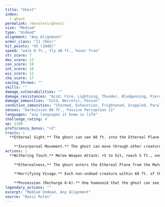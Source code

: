 ```yaml
---
title: "Ghost"
index:
  - ghost
permalink: /monsters/ghost/
size: "Medium"
type: "Undead"
alignment: "Any Alignment"
armor_class: "11 (Dex)"
hit_points: "45 (10d8)"
speed: "walk 0 ft., fly 40 ft., hover True"
str_score: 7
dex_score: 13
con_score: 10
int_score: 10
wis_score: 12
cha_score: 17
saving_throws: ""
skills: ""
damage_vulnerabilities: ""
damage_resistances: "Acid, Fire, Lightning, Thunder, Bludgeoning, Piercing, And Slashing From Nonmagical Weapons"
damage_immunities: "Cold, Necrotic, Poison"
condition_immunities: "Charmed, Exhaustion, Frightened, Grappled, Paralyzed, Petrified, Poisoned, Prone, Restrained"
senses: "Darkvision 60 ft., Passive Perception 11"
languages: "any languages it knew in life"
challenge_rating: 4
xp: 1100
proficiency_bonus: "+2"
traits: |
  **Ethereal Sight.** The ghost can see 60 ft. into the Ethereal Plane when it is on the Material Plane, and vice versa.
    
    **Incorporeal Movement.** The ghost can move through other creatures and objects as if they were difficult terrain. It takes 5 (1d10) force damage if it ends its turn inside an object.
actions: |
  **Withering Touch.** Melee Weapon Attack: +5 to hit, reach 5 ft., one target. Hit: 17 (4d6 + 3) necrotic damage.
    
    **Etherealness.** The ghost enters the Ethereal Plane from the Material Plane, or vice versa. It is visible on the Material Plane while it is in the Border Ethereal, and vice versa, yet it can't affect or be affected by anything on the other plane.
    
    **Horrifying Visage.** Each non-undead creature within 60 ft. of the ghost that can see it must succeed on a DC 13 Wisdom saving throw or be frightened for 1 minute. If the save fails by 5 or more, the target also ages 1d4 X 10 years. A frightened target can repeat the saving throw at the end of each of its turns, ending the frightened condition on itself on a success. If a target's saving throw is successful or the effect ends for it, the target is immune to this ghost's Horrifying Visage for the next 24 hours. The aging effect can be reversed with a greater restoration spell, but only within 24 hours of it occurring.
    
    **Possession (Recharge 6-6).** One humanoid that the ghost can see within 5 ft. of it must succeed on a DC 13 Charisma saving throw or be possessed by the ghost; the ghost then disappears, and the target is incapacitated and loses control of its body. The ghost now controls the body but doesn't deprive the target of awareness. The ghost can't be targeted by any attack, spell, or other effect, except ones that turn undead, and it retains its alignment, Intelligence, Wisdom, Charisma, and immunity to being charmed and frightened. It otherwise uses the possessed target's statistics, but doesn't gain access to the target's knowledge, class features, or proficiencies. The possession lasts until the body drops to 0 hit points, the ghost ends it as a bonus action, or the ghost is turned or forced out by an effect like the dispel evil and good spell. When the possession ends, the ghost reappears in an unoccupied space within 5 ft. of the body. The target is immune to this ghost's Possession for 24 hours after succeeding on the saving throw or after the possession ends.  
legendary_actions: ""
excerpt: "Medium Undead, Any Alignment"
source: "Basic Rules"
---
```

